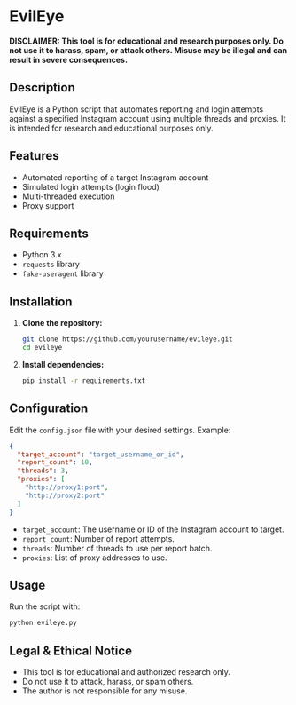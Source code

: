# EvilEye

**DISCLAIMER: This tool is for educational and research purposes only. Do not use it to harass, spam, or attack others. Misuse may be illegal and can result in severe consequences.**

## Description

EvilEye is a Python script that automates reporting and login attempts against a specified Instagram account using multiple threads and proxies. It is intended for research and educational purposes only.

## Features
- Automated reporting of a target Instagram account
- Simulated login attempts (login flood)
- Multi-threaded execution
- Proxy support

## Requirements
- Python 3.x
- `requests` library
- `fake-useragent` library

## Installation

1. **Clone the repository:**
   ```sh
   git clone https://github.com/yourusername/evileye.git
   cd evileye
   ```
2. **Install dependencies:**
   ```sh
   pip install -r requirements.txt
   ```

## Configuration

Edit the `config.json` file with your desired settings. Example:

```json
{
  "target_account": "target_username_or_id",
  "report_count": 10,
  "threads": 3,
  "proxies": [
    "http://proxy1:port",
    "http://proxy2:port"
  ]
}
```

- `target_account`: The username or ID of the Instagram account to target.
- `report_count`: Number of report attempts.
- `threads`: Number of threads to use per report batch.
- `proxies`: List of proxy addresses to use.

## Usage

Run the script with:
```sh
python evileye.py
```

## Legal & Ethical Notice
- This tool is for educational and authorized research only.
- Do not use it to attack, harass, or spam others.
- The author is not responsible for any misuse. 